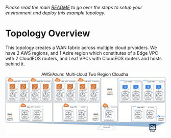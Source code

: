 
*Please read the main [README](../../README.md) to go over the steps to setup your environment and deploy this example topology.*

# Topology Overview

This topology creates a WAN fabric across multiple cloud prvoiders. We have 2 AWS regions, and 1 Azire region which constitutes of a Edge VPC with 2 CloudEOS routers, and Leaf VPCs with CloudEOS routers and hosts behind it.

![Topology](multicloud_tworegion_cloudha.png)
